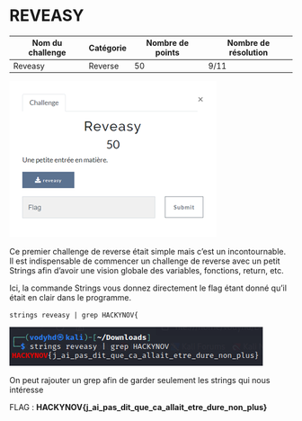 # REVEASY

| Nom du challenge | Catégorie     | Nombre de points | Nombre de résolution |
|------------------|---------------|------------------|----------------------|
| Reveasy          | Reverse       |        50        |         9/11         |

![Description](./Img/Reveasy_0.png)

Ce premier challenge de reverse était simple mais c’est un incontournable.<br/>
Il est indispensable de commencer un challenge de reverse avec un petit Strings afin d’avoir une vision globale des variables, fonctions, return, etc.

Ici, la commande Strings vous donnez directement le flag étant donné qu’il était en clair dans le programme.
```
strings reveasy | grep HACKYNOV{
```

![Strings reveasy](./Img/Reveasy_1.png)

On peut rajouter un grep afin de garder seulement les strings qui nous intéresse

FLAG : **HACKYNOV{j_ai_pas_dit_que_ca_allait_etre_dure_non_plus}**
